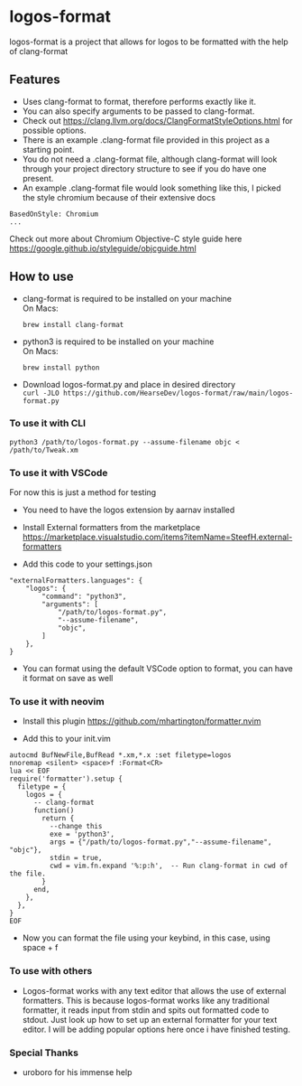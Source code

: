 # logos-format
<p>logos-format is a project that allows for logos to be formatted with the help of clang-format</p>
<h2>Features</h2>

- Uses clang-format to format, therefore performs exactly like it. 
- You can also specify arguments to be passed to clang-format.
- Check out https://clang.llvm.org/docs/ClangFormatStyleOptions.html for possible options.
- There is an example .clang-format file provided in this project as a starting point.
- You do not need a .clang-format file, although clang-format will look through your project directory structure to see if you do have one present.
- An example .clang-format file would look something like this, I picked the style chromium because of their extensive docs

```
BasedOnStyle: Chromium
...
```


Check out more about Chromium Objective-C style guide here https://google.github.io/styleguide/objcguide.html




<h2>How to use</h2>

- clang-format is required to be installed on your machine <br>
On Macs: 

    ```
    brew install clang-format
    ```
- python3 is required to be installed on your machine <br>
On Macs: 

    ```
    brew install python
    ```
 - Download logos-format.py and place in desired directory <br>
`curl -JLO https://github.com/HearseDev/logos-format/raw/main/logos-format.py` <br>


<h3>To use it with CLI</h3>

```
python3 /path/to/logos-format.py --assume-filename objc < /path/to/Tweak.xm
```

<h3>To use it with VSCode</h3>
For now this is just a method for testing <br>

- You need to have the logos extension by aarnav installed


- Install External formatters from the marketplace
https://marketplace.visualstudio.com/items?itemName=SteefH.external-formatters

- Add this code to your settings.json
```
"externalFormatters.languages": {
    "logos": {
        "command": "python3",
        "arguments": [
            "/path/to/logos-format.py",
            "--assume-filename",
            "objc",
        ]
    },
}
```
- You can format using the default VSCode option to format, you can have it format on save as well


<h3>To use it with neovim</h3>

- Install this plugin https://github.com/mhartington/formatter.nvim

- Add this to your init.vim
```
autocmd BufNewFile,BufRead *.xm,*.x :set filetype=logos
nnoremap <silent> <space>f :Format<CR>
lua << EOF
require('formatter').setup {
  filetype = {
    logos = {
      -- clang-format
      function()
        return {
          --change this
          exe = 'python3',
          args = {"/path/to/logos-format.py","--assume-filename", "objc"},
          stdin = true,
          cwd = vim.fn.expand '%:p:h',  -- Run clang-format in cwd of the file.
        }
      end,
    },
  },
}
EOF
```
- Now you can format the file using your keybind, in this case, using space + f
  
<h3>To use with others</h3>

- Logos-format works with any text editor that allows the use of external formatters. This is because logos-format works like any traditional formatter, it reads input from stdin and spits out formatted code to stdout. Just look up how to set up an external formatter for your text editor. I will be adding popular options here once i have finished testing.

<h3>Special Thanks</h3>

- uroboro for his immense help
